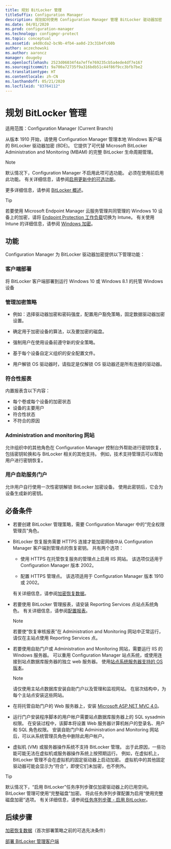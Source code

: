 ```yaml
---
title: 规划 BitLocker 管理
titleSuffix: Configuration Manager
description: 规划如何使用 Configuration Manager 管理 BitLocker 驱动器加密
ms.date: 04/01/2020
ms.prod: configuration-manager
ms.technology: configmgr-protect
ms.topic: conceptual
ms.assetid: a4d8cda2-bc9b-4fb4-aa0d-23c31b4fc60b
author: aczechowski
ms.author: aaroncz
manager: dougeby
ms.openlocfilehash: 2523d06034f4a7effe769235cb5a4ede4df7e167
ms.sourcegitcommit: 9a700a72735f9a316bdb51c44f86f9cc3bfb7be2
ms.translationtype: HT
ms.contentlocale: zh-CN
ms.lasthandoff: 05/21/2020
ms.locfileid: "83764112"
---
```

# <a name="plan-for-bitlocker-management"></a>规划 BitLocker 管理

适用范围：Configuration Manager (Current Branch)

<!-- 3601034 -->

从版本 1910 开始，请使用 Configuration Manager 管理本地 Windows 客户端的 BitLocker 驱动器加密 (BDE)。 它提供了可代替 Microsoft BitLocker Administration and Monitoring (MBAM) 的完整 BitLocker 生命周期管理。

> [!Note]  
> 默认情况下，Configuration Manager 不启用此项可选功能。 必须在使用前启用此功能。 有关详细信息，请参阅[启用更新中的可选功能](../../core/servers/manage/install-in-console-updates.md#bkmk_options)。  

更多详细信息，请参阅 [BitLocker 概述](https://docs.microsoft.com/windows/security/information-protection/bitlocker/bitlocker-overview)。

> [!TIP]
> 若要使用 Microsoft Endpoint Manager 云服务管理共同管理的 Windows 10 设备上的加密，请将 [Endpoint Protection 工作负载](../../comanage/workloads.md#endpoint-protection)切换为 Intune。 有关使用 Intune 的详细信息，请参阅 [Windows 加密](/intune/protect/endpoint-protection-windows-10#windows-encryption)。

## <a name="features"></a>功能

Configuration Manager 为 BitLocker 驱动器加密提供以下管理功能：

### <a name="client-deployment"></a>客户端部署

将 BitLocker 客户端部署到运行 Windows 10 或 Windows 8.1 的托管 Windows 设备

### <a name="manage-encryption-policies"></a>管理加密策略

- 例如：选择驱动器加密和密码强度，配置用户豁免策略，固定数据驱动器加密设置。

- 确定用于加密设备的算法，以及要加密的磁盘。

- 强制用户在使用设备前遵守新的安全策略。

- 基于每个设备自定义组织的安全配置文件。

- 用户解锁 OS 驱动器时，请指定是仅解锁 OS 驱动器还是所有连接的驱动器。

### <a name="compliance-reports"></a>符合性报表

内置报表含以下内容：

- 每个卷或每个设备的加密状态
- 设备的主要用户
- 符合性状态
- 不符合的原因

### <a name="administration-and-monitoring-website"></a>Administration and monitoring 网站

允许组织中的其他角色在 Configuration Manager 控制台外帮助进行密钥恢复，包括密钥轮换和与 BitLocker 相关的其他支持。 例如，技术支持管理员可以帮助用户进行密钥恢复。

### <a name="user-self-service-portal"></a>用户自助服务门户

允许用户自行使用一次性密钥解锁 BitLocker 加密设备。 使用此密钥后，它会为设备生成新的密钥。

## <a name="prerequisites"></a>必备条件

- 若要创建 BitLocker 管理策略，需要 Configuration Manager 中的“完全权限管理员”角色。

- BitLocker 恢复服务需要 HTTPS 连接才能加密网络中从 Configuration Manager 客户端到管理点的恢复密钥。 共有两个选项：

  - 使用 HTTPS 在托管恢复服务的管理点上启用 IIS 网站。 该选项仅适用于 Configuration Manager 版本 2002。<!-- 5925660 -->

  - 配置 HTTPS 管理点。 该选项适用于 Configuration Manager 版本 1910 或 2002。

  有关详细信息，请参阅[加密恢复数据](../deploy-use/bitlocker/encrypt-recovery-data.md)。

- 若要使用 BitLocker 管理报表，请安装 Reporting Services 点站点系统角色。 有关详细信息，请参阅[配置报表](../../core/servers/manage/configuring-reporting.md)。

    > [!NOTE]
    > 若要使“恢复审核报表”在 Administration and Monitoring 网站中正常运行，请仅在主站点使用 Reporting Services 点。

- 若要使用自助门户或 Administration and Monitoring 网站，需要运行 IIS 的 Windows 服务器。 可以重用 Configuration Manager 站点系统，或使用连接到站点数据库服务器的独立 web 服务器。 使用[站点系统服务器支持的 OS 版本](../../core/plan-design/configs/supported-operating-systems-for-site-system-servers.md)。

    > [!NOTE]
    > 请仅使用主站点数据库安装自助门户以及管理和监视网站。 在层次结构中，为每个主站点安装这些网站。

- 在将托管自助门户的 Web 服务器上，安装 [Microsoft ASP.NET MVC 4.0](https://docs.microsoft.com/aspnet/mvc/mvc4)。

- 运行门户安装程序脚本的用户帐户需要站点数据库服务器上的 SQL sysadmin 权限。 在安装过程中，该脚本将设置 Web 服务器计算机帐户的登录名、用户和 SQL 角色权限。 安装自助门户和 Administration and Monitoring 网站后，可以从系统管理员角色中删除此用户帐户。

- 虚拟机 (VM) 或服务器操作系统不支持 BitLocker 管理。 出于此原因，一些功能可能无法在虚拟机或服务器操作系统上按预期运行。 例如，在虚拟机上，BitLocker 管理不会在虚拟机的固定驱动器上启动加密。 虚拟机中的其他固定驱动器可能会显示为“符合”，即使它们未加密，也不例外。

> [!TIP]
> 默认情况下，“启用 BitLocker”任务序列步骤仅加密驱动器上的已用空间。 BitLocker 管理可使用“完整磁盘”加密。 将此任务序列步骤配置为启用“使用完整磁盘加密”选项。 有关详细信息，请参阅[任务序列步骤 - 启用 BitLocker](../../osd/understand/task-sequence-steps.md#BKMK_EnableBitLocker)。

## <a name="next-steps"></a>后续步骤

[加密恢复数据](../deploy-use/bitlocker/encrypt-recovery-data.md)（首次部署策略之前的可选先决条件）

[部署 BitLocker 管理客户端](../deploy-use/bitlocker/deploy-management-agent.md)
